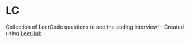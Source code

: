 # LC
Collection of LeetCode questions to ace the coding interview! - Created using [LeetHub](https://github.com/QasimWani/LeetHub).
